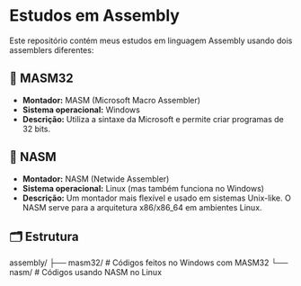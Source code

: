 # Estudos em Assembly

Este repositório contém meus estudos em linguagem Assembly usando dois assemblers diferentes:

## 📌 MASM32

- **Montador:** MASM (Microsoft Macro Assembler)
- **Sistema operacional:** Windows
- **Descrição:** Utiliza a sintaxe da Microsoft e permite criar programas de 32 bits. 

## 📌 NASM

- **Montador:** NASM (Netwide Assembler)
- **Sistema operacional:** Linux (mas também funciona no Windows)
- **Descrição:** Um montador mais flexível e usado em sistemas Unix-like. O NASM serve para a arquitetura x86/x86_64 em ambientes Linux.

## 🗂 Estrutura

assembly/
├── masm32/ # Códigos feitos no Windows com MASM32
└── nasm/ # Códigos usando NASM no Linux
